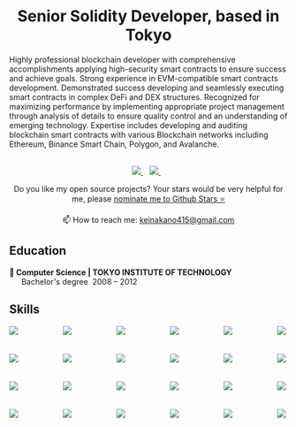

<h1 align='center'>
  Senior Solidity Developer, based in Tokyo
</h1>

<p>
Highly professional blockchain developer with comprehensive accomplishments applying high-security smart contracts to ensure success and achieve goals. Strong experience in EVM-compatible smart contracts development. Demonstrated success developing and seamlessly executing smart contracts in complex DeFi and DEX structures. Recognized for maximizing performance by implementing appropriate project management through analysis of details to ensure quality control and an understanding of emerging technology. Expertise includes developing and auditing blockchain smart contracts with various Blockchain networks including Ethereum, Binance Smart Chain, Polygon, and Avalanche.
<br><br>
</p>

<p align='center'>
  
  <a href="https://www.linkedin.com/in/kei-nakano-84106b21a/">
    <img src="https://img.shields.io/badge/linkedin-%230077B5.svg?&style=for-the-badge&logo=linkedin&logoColor=white" />
  </a>&nbsp;&nbsp;
  <a href="https://t.me/keinakano">
    <img src="https://img.shields.io/badge/Telegram-2CA5E0?style=for-the-badge&logo=telegram&logoColor=white" />        
  </a>&nbsp;&nbsp;
  
</p>

<p align='center'>
  Do you like my open source projects? Your stars would be very helpful for me, please <a href='https://stars.github.com/nominate/'>nominate me to Github Stars ⭐</a>
</p>

<p align='center'>
  📫 How to reach me: <a href='mailto:keinakano415@gmail.com'>keinakano415@gmail.com</a>
</p>

## Education

**🔹 Computer Science | TOKYO INSTITUTE OF TECHNOLOGY**\
&ensp;&ensp;&nbsp;&nbsp;Bachelor's degree&nbsp;&nbsp;2008 – 2012


## Skills
<div align="center">
  <div style="display: flex; justify-content: space-between;">
    <img align="left" src="https://img.shields.io/badge/Solidity-e6e6e6?style=for-the-badge&logo=solidity&logoColor=black" />
    <img align="left" src="https://img.shields.io/badge/hardhat-000000?style=for-the-badge" />
    <img align="left" src="https://img.shields.io/badge/Ethers.js-F05032?style=for-the-badge" />
    <img align="left" src="https://img.shields.io/badge/Web3.js-4EA94B?style=for-the-badge&logo=web3dotjs&logoColor=white" />
    <img align="left" src="https://img.shields.io/badge/truffle-2CA5E0?style=for-the-badge" />
    <img align="left" src="https://img.shields.io/badge/-Smart%20Contracts-green?style=for-the-badge" />
  </div>
  <br>
  <br>
  <div style="display: flex; justify-content: space-between;">
    <img align="left" src="https://img.shields.io/badge/-DeFi-blue?style=for-the-badge" />
    <img align="left" src="https://img.shields.io/badge/-DEX-339933?style=for-the-badge" />
    <img align="left" src="https://img.shields.io/badge/Ethereum-3C3C3D?style=for-the-badge&logo=Ethereum&logoColor=white" />
    <img align="left" src="https://img.shields.io/badge/Javascript-339933?style=for-the-badge&logo=javascript&logoColor=white" />
    <img align="left" src="https://img.shields.io/badge/Typescript-E10098?style=for-the-badge&logo=typescript&logoColor=white" />
    <img align="left" src="https://img.shields.io/badge/-Polygon-blueviolet?style=for-the-badge" />
  </div>
  <br>
  <br>
  <div style="display: flex; justify-content: space-between;">
    <img align="left" src="https://img.shields.io/badge/chainlink-375BD2?style=for-the-badge&logo=chainlink&logoColor=white" />
    <img align="left" src="https://img.shields.io/badge/-NFT-green?style=for-the-badge" />
    <img align="left" src="https://img.shields.io/badge/Rust-black?style=for-the-badge&logo=rust&logoColor=#E57324" />
    <img align="left" src="https://img.shields.io/badge/-Solana-%237E7FC8?style=for-the-badge" />
    <img align="left" src="https://img.shields.io/badge/Git-F05032?style=for-the-badge&logo=git&logoColor=white" />
    <img align="left" src="https://img.shields.io/badge/Node.js-339933?style=for-the-badge&logo=nodedotjs&logoColor=white" />
  </div>
  <br>
  <br>
  <div style="display: flex; justify-content: space-between;">
    <img align="left" src="https://img.shields.io/badge/React-20232A?style=for-the-badge&logo=react&logoColor=61DAFB" />
    <img align="left" src="https://img.shields.io/badge/Redux-593D88?style=for-the-badge&logo=redux&logoColor=white" />
    <img align="left" src="https://img.shields.io/badge/PostgreSQL-316192?style=for-the-badge&logo=postgresql&logoColor=white" />
    <img align="left" src="https://img.shields.io/badge/Amazon AWS-{232F3E}?style=for-the-badge&logo=amazonaws&logoColor=white" />
    <img align="left" src="https://img.shields.io/badge/Docker-2CA5E0?style=for-the-badge&logo=docker&logoColor=white" />
    <img align="left" src="https://img.shields.io/badge/GraphQl-E10098?style=for-the-badge&logo=graphql&logoColor=white" />
  </div>
</div>
